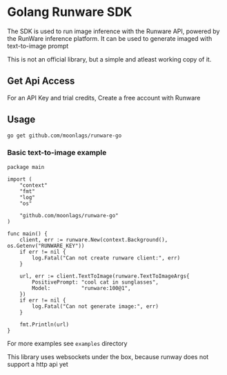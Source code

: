 # Golang Runware SDK

The SDK is used to run image inference with the Runware API, powered by the RunWare inference platform. It can be used to generate imaged with text-to-image prompt

This is not an official library, but a simple and atleast working copy of it.

## Get Api Access

For an API Key and trial credits, Create a free account with Runware

## Usage
 `go get github.com/moonlags/runware-go`

### Basic text-to-image example
```Golang
package main

import (
	"context"
	"fmt"
	"log"
	"os"

	"github.com/moonlags/runware-go"
)

func main() {
	client, err := runware.New(context.Background(), os.Getenv("RUNWARE_KEY"))
	if err != nil {
		log.Fatal("Can not create runware client:", err)
	}

	url, err := client.TextToImage(runware.TextToImageArgs{
		PositivePrompt: "cool cat in sunglasses",
		Model:          "runware:100@1",
	})
	if err != nil {
		log.Fatal("Can not generate image:", err)
	}

	fmt.Println(url)
}
```
For more examples see `examples` directory

This library uses websockets under the box, because runway does not support a http api yet
